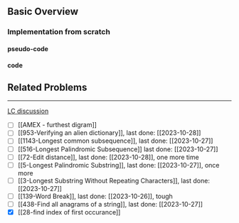 ## Basic Overview

### Implementation from scratch
#### pseudo-code

#### code

## Related Problems
---
[LC discussion](https://leetcode.com/problems/minimum-window-substring/solutions/26808/Here-is-a-10-line-template-that-can-solve-most-'substring'-problems/)

- [ ] [[AMEX - furthest digram]]
- [ ] [[953-Verifying an alien dictionary]], last done: [[2023-10-28]]
- [ ] [[1143-Longest common subsequence]], last done: [[2023-10-27]]
- [ ] [[516-Longest Palindromic Subsequence]] last done: [[2023-10-27]]
- [ ] [[72-Edit distance]], last done: [[2023-10-28]], one more time
- [ ] [[5-Longest Palindromic Substring]], last done: [[2023-10-27]], once more
- [ ] [[3-Longest Substring Without Repeating Characters]], last done: [[2023-10-27]]
- [ ] [[139-Word Break]], last done: [[2023-10-26]], tough
- [ ] [[438-Find all anagrams of a string]], last done: [[2023-10-27]]
- [x] [[28-find index of first occurance]]
